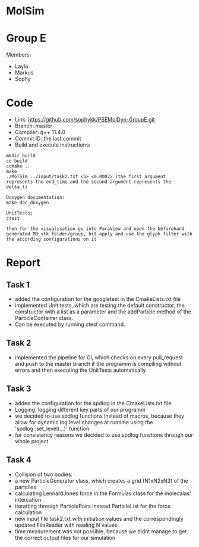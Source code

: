 MolSim
===
# Group E #
Members:
* Layla
* Markus
* Sophy

# Code #
* Link:     https://github.com/sophykk/PSEMolDyn-GroupE.git
* Branch:   master
* Compiler: g++ 11.4.0
* Commit ID: the last commit
* Build and execute instructions:
 ```
 mkdir build
 cd build
 ccmake ..
 make
 ./MolSim ../input/task2.txt <5> <0.0002> (the first argument represents the end_time and the second argument represents the delta_t)
 
 Doxygen documentation: 
 make doc_doxygen

UnitTests:
ctest
 
 then for the visualisation go into ParaView and open the beforehand generated MD_vtk folder/group, hit apply and use the glyph filter with the according configurations on it
```
# Report #
## Task 1 ##

- added the configuration for the googletest in the CmakeLists.txt file
- implemented Unit tests, which are testing the default constructor, the constructor with a list as a parameter and    the addParticle method of the ParticleContainer class.
- Can be executed by running ctest command. 

## Task 2 ##

- implemented the pipeline for CI, which checks on every pull_request and push to the master branch if the programm    is compiling without errors and then executing the UnitTests automatically

## Task 3 ##

- added the configuration for the spdlog in the CmakeLists.txt file
- Logging: logging different key parts of our programm
- we decided to use spdlog functions instead of macros, because they allow for dynamic log level changes at runtime    using the 'spdlog::set_level(...)' function
- for consistency reasons we decided to use spdlog functions through our whole project

## Task 4 ##

- Collision of two bodies:
- a new ParticleGenerator class, which creates a grid (N1xN2xN3) of the partciles
- calculating LennardJones force in the Formulas class for the molecalas' intercation
- iteratting throuigh ParticlePairs instead ParticleList for the force calculation
- new input file task2.txt with initiation values and the correspondingly updated FileReader with reading N values
- time measurement was not possible, because we didnt manage to get the correct output files for our simulation
